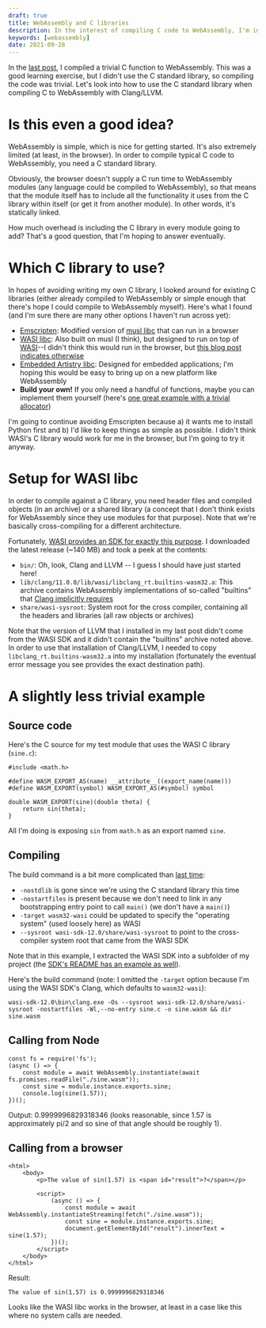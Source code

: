 ```yaml
---
draft: true
title: WebAssembly and C libraries
description: In the interest of compiling C code to WebAssembly, I'm investigating how C libraries work with WebAssembly.
keywords: [webassembly]
date: 2021-09-28
---
```

In the [last post](trivial-example.md), I compiled a trivial C function to WebAssembly. This was a good learning exercise, but I didn't use the C standard library, so compiling the code was trivial. Let's look into how to use the C standard library when compiling C to WebAssembly with Clang/LLVM.

# Is this even a good idea?
WebAssembly is simple, which is nice for getting started. It's also extremely limited (at least, in the browser). In order to compile typical C code to WebAssembly, you need a C standard library.

Obviously, the browser doesn't supply a C run time to WebAssembly modules (any language could be compiled to WebAssembly), so that means that the module itself has to include all the functionality it uses from the C library within itself (or get it from another module). In other words, it's statically linked.

How much overhead is including the C library in every module going to add? That's a good question, that I'm hoping to answer eventually.

# Which C library to use?
In hopes of avoiding writing my own C library, I looked around for existing C libraries (either already compiled to WebAssembly or simple enough that there's hope I could compile to WebAssembly myself). Here's what I found (and I'm sure there are many other options I haven't run across yet):

* [Emscripten](https://github.com/emscripten-core/emscripten): Modified version of [musl libc](https://musl.libc.org/) that can run in a browser
* [WASI libc](https://github.com/WebAssembly/wasi-libc): Also built on musl (I think), but designed to run on top of [WASI](https://wasi.dev/)--I didn't think this would run in the browser, but [this blog post indicates otherwise](https://depth-first.com/articles/2019/10/16/compiling-c-to-webassembly-and-running-it-without-emscripten/)
* [Embedded Artistry libc](https://github.com/embeddedartistry/libc): Designed for embedded applications; I'm hoping this would be easy to bring up on a new platform like WebAssembly
* **Build your own!** If you only need a handful of functions, maybe you can implement them yourself (here's [one great example with a trivial allocator](https://dassur.ma/things/c-to-webassembly/))

I'm going to continue avoiding Emscripten because a) it wants me to install Python first and b) I'd like to keep things as simple as possible. I didn't think WASI's C library would work for me in the browser, but I'm going to try it anyway.

# Setup for WASI libc
In order to compile against a C library, you need header files and compiled objects (in an archive) or a shared library (a concept that I don't think exists for WebAssembly since they use modules for that purpose). Note that we're basically cross-compiling for a different architecture.

Fortunately, [WASI provides an SDK for exactly this purpose](https://github.com/WebAssembly/wasi-sdk). I downloaded the latest release (~140 MB) and took a peek at the contents:

* `bin/`: Oh, look, Clang and LLVM -- I guess I should have just started here!
* `lib/clang/11.0.0/lib/wasi/libclang_rt.builtins-wasm32.a`: This archive contains WebAssembly implementations of so-called "builtins" that [Clang implicitly requires](https://releases.llvm.org/11.0.0/tools/clang/docs/Toolchain.html)
* `share/wasi-sysroot`: System root for the cross compiler, containing all the headers and libraries (all raw objects or archives)

Note that the version of LLVM that I installed in my last post didn't come from the WASI SDK and it didn't contain the "builtins" archive noted above. In order to use that installation of Clang/LLVM, I needed to copy `libclang_rt.builtins-wasm32.a` into my installation (fortunately the eventual error message you see provides the exact destination path).

# A slightly less trivial example
## Source code
Here's the C source for my test module that uses the WASI C library (`sine.c`):

```
#include <math.h>

#define WASM_EXPORT_AS(name) __attribute__((export_name(name)))
#define WASM_EXPORT(symbol) WASM_EXPORT_AS(#symbol) symbol

double WASM_EXPORT(sine)(double theta) {
    return sin(theta);
}
```

All I'm doing is exposing `sin` from `math.h` as an export named `sine`.

## Compiling
The build command is a bit more complicated than [last time](trivial-example.md#compiling-the-code):

* `-nostdlib` is gone since we're using the C standard library this time
* `-nostartfiles` is present because we don't need to link in any bootstrapping entry point to call `main()` (we don't have a `main()`)
* `-target wasm32-wasi` could be updated to specify the "operating system" (used loosely here) as WASI
* `--sysroot wasi-sdk-12.0/share/wasi-sysroot` to point to the cross-compiler system root that came from the WASI SDK

Note that in this example, I extracted the WASI SDK into a subfolder of my project (the [SDK's README has an example as well](https://github.com/WebAssembly/wasi-sdk)).

Here's the build command (note: I omitted the `-target` option because I'm using the WASI SDK's Clang, which defaults to `wasm32-wasi`):

```
wasi-sdk-12.0\bin\clang.exe -Os --sysroot wasi-sdk-12.0/share/wasi-sysroot -nostartfiles -Wl,--no-entry sine.c -o sine.wasm && dir sine.wasm
```

## Calling from Node
```
const fs = require('fs');
(async () => {
    const module = await WebAssembly.instantiate(await fs.promises.readFile("./sine.wasm"));
    const sine = module.instance.exports.sine;
    console.log(sine(1.57));
})();
```

Output: 0.9999996829318346 (looks reasonable, since 1.57 is approximately pi/2 and so sine of that angle should be roughly 1).

## Calling from a browser
```
<html>
    <body>
        <p>The value of sin(1.57) is <span id="result">?</span></p>

        <script>
            (async () => {
                const module = await WebAssembly.instantiateStreaming(fetch("./sine.wasm"));
                const sine = module.instance.exports.sine;
                document.getElementById("result").innerText = sine(1.57);
            })();
        </script>
    </body>
</html>
```

Result:

```
The value of sin(1.57) is 0.9999996829318346
```

Looks like the WASI libc works in the browser, at least in a case like this where no system calls are needed.